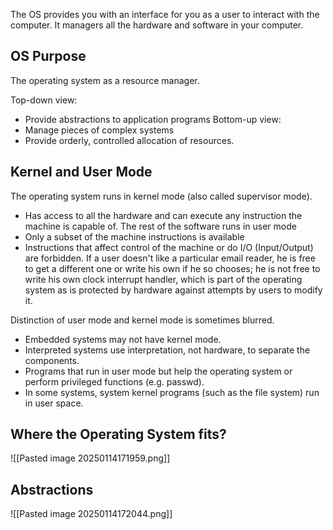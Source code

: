 The OS provides you with an interface for you as a user to interact with the computer.
It managers all the hardware and software in your computer.

## OS Purpose

The operating system as a resource manager.

Top-down view:
- Provide abstractions to application programs
Bottom-up view:
- Manage pieces of complex systems
- Provide orderly, controlled allocation of resources.

## Kernel and User Mode

The operating system runs in kernel mode (also called supervisor mode).
- Has access to all the hardware and can execute any instruction the machine is capable of.
The rest of the software runs in user mode
- Only a subset of the machine instructions is available
- Instructions that affect control of the machine or do I/O (Input/Output) are forbidden.
If a user doesn't like a particular email reader, he is free to get a different one or write his own if he so chooses; he is not free to write his own clock interrupt handler, which is part of the operating system as is protected by hardware against attempts by users to modify it.

Distinction of user mode and kernel mode is sometimes blurred.
- Embedded systems may not have kernel mode.
- Interpreted systems use interpretation, not hardware, to separate the components.
- Programs that run in user mode but help the operating system or perform privileged functions (e.g. passwd).
- In some systems, system kernel programs (such as the file system) run in user space.

## Where the Operating System fits?
![[Pasted image 20250114171959.png]]

## Abstractions

![[Pasted image 20250114172044.png]]

